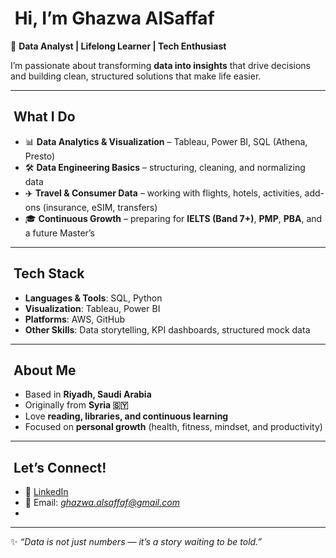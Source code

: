 # ​ Hi, I’m Ghazwa AlSaffaf  

🎯 **Data Analyst | Lifelong Learner | Tech Enthusiast**  

I’m passionate about transforming **data into insights** that drive decisions and building clean, structured solutions that make life easier.  

---

## ​ What I Do  
- 📊 **Data Analytics & Visualization** – Tableau, Power BI, SQL (Athena, Presto)  
- 🛠️ **Data Engineering Basics** – structuring, cleaning, and normalizing data  
- ✈️ **Travel & Consumer Data** – working with flights, hotels, activities, add-ons (insurance, eSIM, transfers)  
- 🎓 **Continuous Growth** – preparing for **IELTS (Band 7+)**, **PMP**, **PBA**, and a future Master’s  

---

## ​​ Tech Stack  
- **Languages & Tools**: SQL, Python  
- **Visualization**: Tableau, Power BI  
- **Platforms**: AWS, GitHub  
- **Other Skills**: Data storytelling, KPI dashboards, structured mock data  

---

## ​ About Me  
- Based in **Riyadh, Saudi Arabia**  
- Originally from **Syria 🇸🇾**  
- Love **reading, libraries, and continuous learning**  
- Focused on **personal growth** (health, fitness, mindset, and productivity)  

---

## ​ Let’s Connect!  
- 💼 [LinkedIn](https://www.linkedin.com/in/ghazwa-saffaf-93b39512a/)  
- 📧 Email: *ghazwa.alsaffaf@gmail.com*
- 
---

✨ *“Data is not just numbers — it’s a story waiting to be told.”*

